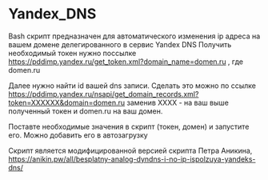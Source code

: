 # Yandex_DNS
Bash скрипт предназначен для автоматического изменения ip адреса на вашем домене делегированного в сервис Yandex DNS
Получить необходимый токен нужно поссылке https://pddimp.yandex.ru/get_token.xml?domain_name=domen.ru , где domen.ru

Далее нужно найти id вашей dns записи.
Сделать это можно по ссылке https://pddimp.yandex.ru/nsapi/get_domain_records.xml?token=XXXXXX&domain=domen.ru заменив XXXX - на ваш выше полученный токен и domen.ru на ваш домен.

Поставте необходимые значения в скрипт (токен, домен) и запустите его. Можно добавить его в автозагрузку

Скрипт является модифицированной версией скрипта Петра Аникина, https://anikin.pw/all/besplatny-analog-dyndns-i-no-ip-ispolzuya-yandeks-dns/
